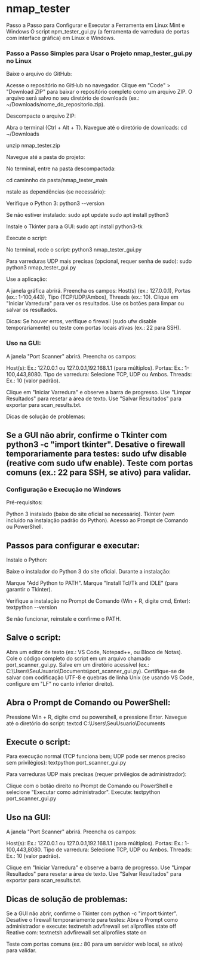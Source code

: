 # nmap_tester

 Passo a Passo para Configurar e Executar a Ferramenta em Linux Mint e Windows
O  script npm_tester_gui.py (a ferramenta de varredura de portas com interface gráfica) em Linux e Windows. 

### Passo a Passo Simples para Usar o Projeto nmap_tester_gui.py no Linux
 Baixe o arquivo do GitHub:

Acesse o repositório no GitHub no navegador.
Clique em "Code" > "Download ZIP" para baixar o repositório completo como um arquivo ZIP.
O arquivo será salvo no seu diretório de downloads (ex.: ~/Downloads/nome_do_repositorio.zip).

Descompacte o arquivo ZIP:

Abra o terminal (Ctrl + Alt + T).
Navegue até o diretório de downloads:
 cd ~/Downloads

 unzip nmap_tester.zip

Navegue até a pasta do projeto:

No terminal, entre na pasta descompactada:

  cd caminnho da pasta/nmap_tester_main

  nstale as dependências (se necessário):

Verifique o Python 3:
 python3 --version

Se não estiver instalado:
 sudo apt update
 sudo apt install python3

 Instale o Tkinter para a GUI:
  sudo apt install python3-tk


Execute o script:

 No terminal, rode o script:
 python3 nmap_tester_gui.py

Para varreduras UDP mais precisas (opcional, requer senha de sudo):
 sudo python3 nmap_tester_gui.py

Use a aplicação:

A janela gráfica abrirá.
Preencha os campos: Host(s) (ex.: 127.0.0.1), Portas (ex.: 1-100,443), Tipo (TCP/UDP/Ambos), Threads (ex.: 10).
Clique em "Iniciar Varredura" para ver os resultados.
Use os botões para limpar ou salvar os resultados.



Dicas: Se houver erros, verifique o firewall (sudo ufw disable temporariamente) ou teste com portas locais ativas (ex.: 22 para SSH).



 ### Uso na GUI:

A janela "Port Scanner" abrirá.
Preencha os campos:

Host(s): Ex.: 127.0.0.1 ou 127.0.0.1,192.168.1.1 (para múltiplos).
Portas: Ex.: 1-100,443,8080.
Tipo de varredura: Selecione TCP, UDP ou Ambos.
Threads: Ex.: 10 (valor padrão).


Clique em "Iniciar Varredura" e observe a barra de progresso.
Use "Limpar Resultados" para resetar a área de texto.
Use "Salvar Resultados" para exportar para scan_results.txt.



Dicas de solução de problemas:

Se a GUI não abrir, confirme o Tkinter com python3 -c "import tkinter".
Desative o firewall temporariamente para testes: sudo ufw disable (reative com sudo ufw enable).
Teste com portas comuns (ex.: 22 para SSH, se ativo) para validar.
-------------------------------------------------------------------------------------------------

 ### Configuração e Execução no Windows
 Pré-requisitos:

 Python 3 instalado (baixe do site oficial se necessário).
 Tkinter (vem incluído na instalação padrão do Python). 
 Acesso ao Prompt de Comando ou PowerShell.

## Passos para configurar e executar:

Instale o Python:

Baixe o instalador do Python 3 do site oficial.
Durante a instalação:

Marque "Add Python to PATH".
Marque "Install Tcl/Tk and IDLE" (para garantir o Tkinter).


Verifique a instalação no Prompt de Comando (Win + R, digite cmd, Enter):
textpython --version

Se não funcionar, reinstale e confirme o PATH.




## Salve o script:

Abra um editor de texto (ex.: VS Code, Notepad++, ou Bloco de Notas).
Cole o código completo do script em um arquivo chamado port_scanner_gui.py.
Salve em um diretório acessível (ex.: C:\Users\SeuUsuario\Documents\port_scanner_gui.py).
Certifique-se de salvar com codificação UTF-8 e quebras de linha Unix (se usando VS Code, configure em "LF" no canto inferior direito).


## Abra o Prompt de Comando ou PowerShell:

Pressione Win + R, digite cmd ou powershell, e pressione Enter.
Navegue até o diretório do script:
textcd C:\Users\SeuUsuario\Documents



## Execute o script:

Para execução normal (TCP funciona bem; UDP pode ser menos preciso sem privilégios):
textpython port_scanner_gui.py

Para varreduras UDP mais precisas (requer privilégios de administrador):

Clique com o botão direito no Prompt de Comando ou PowerShell e selecione "Executar como administrador".
Execute:
textpython port_scanner_gui.py



## Uso na GUI:

A janela "Port Scanner" abrirá.
Preencha os campos:

Host(s): Ex.: 127.0.0.1 ou 127.0.0.1,192.168.1.1 (para múltiplos).
Portas: Ex.: 1-100,443,8080.
Tipo de varredura: Selecione TCP, UDP ou Ambos.
Threads: Ex.: 10 (valor padrão).


Clique em "Iniciar Varredura" e observe a barra de progresso.
Use "Limpar Resultados" para resetar a área de texto.
Use "Salvar Resultados" para exportar para scan_results.txt.



## Dicas de solução de problemas:

Se a GUI não abrir, confirme o Tkinter com python -c "import tkinter".
Desative o firewall temporariamente para testes: Abra o Prompt como administrador e execute:
textnetsh advfirewall set allprofiles state off
Reative com:
textnetsh advfirewall set allprofiles state on

Teste com portas comuns (ex.: 80 para um servidor web local, se ativo) para validar.
